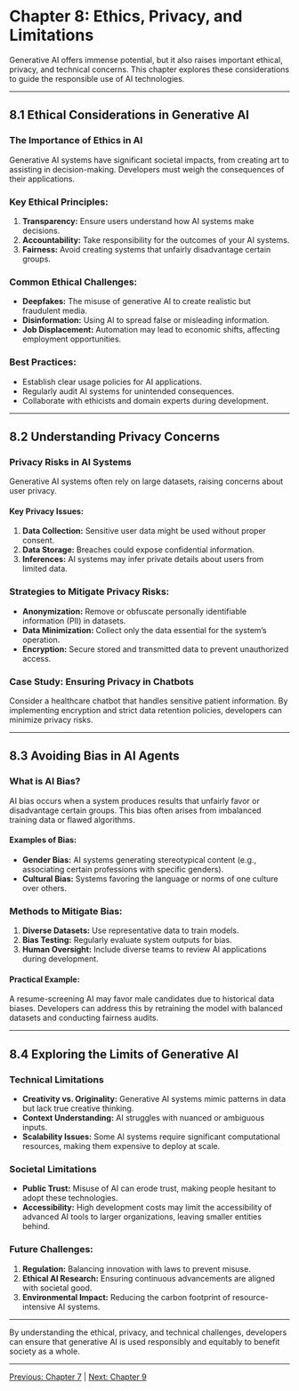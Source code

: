 # Chapter 8: Ethics, Privacy, and Limitations

Generative AI offers immense potential, but it also raises important ethical, privacy, and technical concerns. This chapter explores these considerations to guide the responsible use of AI technologies.

---

## **8.1 Ethical Considerations in Generative AI**

### **The Importance of Ethics in AI**
Generative AI systems have significant societal impacts, from creating art to assisting in decision-making. Developers must weigh the consequences of their applications.

### **Key Ethical Principles:**
1. **Transparency:** Ensure users understand how AI systems make decisions.
2. **Accountability:** Take responsibility for the outcomes of your AI systems.
3. **Fairness:** Avoid creating systems that unfairly disadvantage certain groups.

### **Common Ethical Challenges:**
- **Deepfakes:** The misuse of generative AI to create realistic but fraudulent media.
- **Disinformation:** Using AI to spread false or misleading information.
- **Job Displacement:** Automation may lead to economic shifts, affecting employment opportunities.

### **Best Practices:**
- Establish clear usage policies for AI applications.
- Regularly audit AI systems for unintended consequences.
- Collaborate with ethicists and domain experts during development.

---

## **8.2 Understanding Privacy Concerns**

### **Privacy Risks in AI Systems**
Generative AI systems often rely on large datasets, raising concerns about user privacy.

#### **Key Privacy Issues:**
1. **Data Collection:** Sensitive user data might be used without proper consent.
2. **Data Storage:** Breaches could expose confidential information.
3. **Inferences:** AI systems may infer private details about users from limited data.

### **Strategies to Mitigate Privacy Risks:**
- **Anonymization:** Remove or obfuscate personally identifiable information (PII) in datasets.
- **Data Minimization:** Collect only the data essential for the system’s operation.
- **Encryption:** Secure stored and transmitted data to prevent unauthorized access.

### **Case Study: Ensuring Privacy in Chatbots**
Consider a healthcare chatbot that handles sensitive patient information. By implementing encryption and strict data retention policies, developers can minimize privacy risks.

---

## **8.3 Avoiding Bias in AI Agents**

### **What is AI Bias?**
AI bias occurs when a system produces results that unfairly favor or disadvantage certain groups. This bias often arises from imbalanced training data or flawed algorithms.

#### **Examples of Bias:**
- **Gender Bias:** AI systems generating stereotypical content (e.g., associating certain professions with specific genders).
- **Cultural Bias:** Systems favoring the language or norms of one culture over others.

### **Methods to Mitigate Bias:**
1. **Diverse Datasets:** Use representative data to train models.
2. **Bias Testing:** Regularly evaluate system outputs for bias.
3. **Human Oversight:** Include diverse teams to review AI applications during development.

#### **Practical Example:**
A resume-screening AI may favor male candidates due to historical data biases. Developers can address this by retraining the model with balanced datasets and conducting fairness audits.

---

## **8.4 Exploring the Limits of Generative AI**

### **Technical Limitations**
- **Creativity vs. Originality:** Generative AI systems mimic patterns in data but lack true creative thinking.
- **Context Understanding:** AI struggles with nuanced or ambiguous inputs.
- **Scalability Issues:** Some AI systems require significant computational resources, making them expensive to deploy at scale.

### **Societal Limitations**
- **Public Trust:** Misuse of AI can erode trust, making people hesitant to adopt these technologies.
- **Accessibility:** High development costs may limit the accessibility of advanced AI tools to larger organizations, leaving smaller entities behind.

### **Future Challenges:**
1. **Regulation:** Balancing innovation with laws to prevent misuse.
2. **Ethical AI Research:** Ensuring continuous advancements are aligned with societal good.
3. **Environmental Impact:** Reducing the carbon footprint of resource-intensive AI systems.

---

By understanding the ethical, privacy, and technical challenges, developers can ensure that generative AI is used responsibly and equitably to benefit society as a whole.

---

[Previous: Chapter 7](https://github.com/FrugalX/ai_agents_ebook_draft/blob/main/Chapter%207%20Practical%20Tutorials.md) | [Next: Chapter 9](https://github.com/FrugalX/ai_agents_ebook_draft/blob/main/Chapter%209%20Future%20Trends%20and%20Appli.md)


